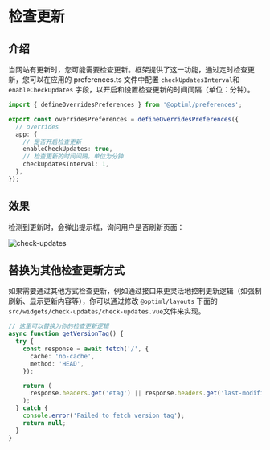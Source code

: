 # 检查更新

## 介绍

当网站有更新时，您可能需要检查更新。框架提供了这一功能，通过定时检查更新，您可以在应用的 preferences.ts 文件中配置 `checkUpdatesInterval`和 `enableCheckUpdates` 字段，以开启和设置检查更新的时间间隔（单位：分钟）。

```ts
import { defineOverridesPreferences } from '@optiml/preferences';

export const overridesPreferences = defineOverridesPreferences({
  // overrides
  app: {
    // 是否开启检查更新
    enableCheckUpdates: true,
    // 检查更新的时间间隔，单位为分钟
    checkUpdatesInterval: 1,
  },
});
```

## 效果

检测到更新时，会弹出提示框，询问用户是否刷新页面：

![check-updates](/guide/update-notice.png)

## 替换为其他检查更新方式

如果需要通过其他方式检查更新，例如通过接口来更灵活地控制更新逻辑（如强制刷新、显示更新内容等），你可以通过修改 `@optiml/layouts` 下面的 `src/widgets/check-updates/check-updates.vue`文件来实现。

```ts
// 这里可以替换为你的检查更新逻辑
async function getVersionTag() {
  try {
    const response = await fetch('/', {
      cache: 'no-cache',
      method: 'HEAD',
    });

    return (
      response.headers.get('etag') || response.headers.get('last-modified')
    );
  } catch {
    console.error('Failed to fetch version tag');
    return null;
  }
}
```
